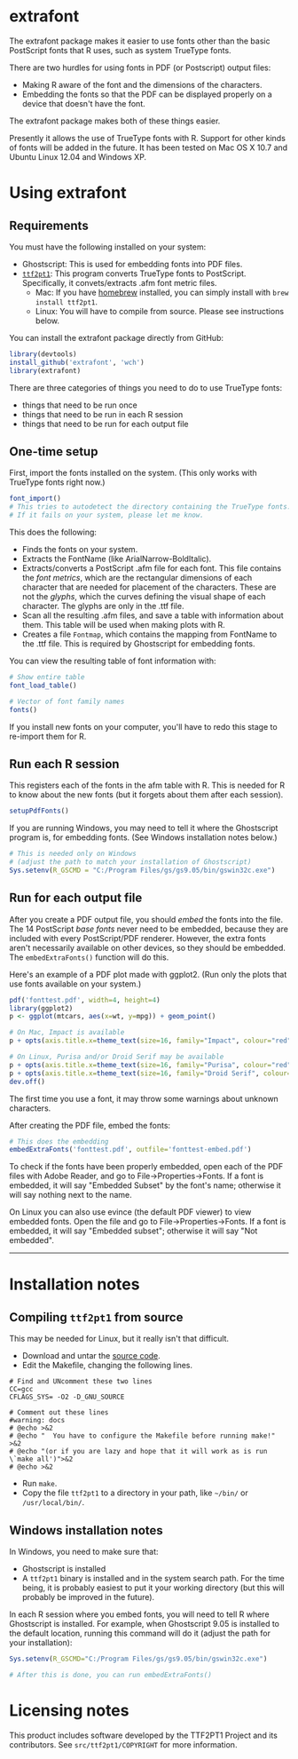 # extrafont

The extrafont package makes it easier to use fonts other than the basic PostScript fonts that R uses, such as system TrueType fonts.

There are two hurdles for using fonts in PDF (or Postscript) output files:

* Making R aware of the font and the dimensions of the characters.
* Embedding the fonts so that the PDF can be displayed properly on a device that doesn't have the font.

The extrafont package makes both of these things easier.

Presently it allows the use of TrueType fonts with R.
Support for other kinds of fonts will be added in the future.
It has been tested on Mac OS X 10.7 and Ubuntu Linux 12.04 and Windows XP.


# Using extrafont

## Requirements

You must have the following installed on your system:

* Ghostscript: This is used for embedding fonts into PDF files.
* [`ttf2pt1`](http://ttf2pt1.sourceforge.net/): This program converts TrueType fonts to PostScript. Specifically, it convets/extracts .afm font metric files.
  * Mac: If you have [homebrew](http://mxcl.github.com/homebrew/) installed, you can simply install with `brew install ttf2pt1`.
  * Linux: You will have to compile from source. Please see instructions below.

You can install the extrafont package directly from GitHub:

```R
library(devtools)
install_github('extrafont', 'wch')
library(extrafont)
```


There are three categories of things you need to do to use TrueType fonts:

* things that need to be run once
* things that need to be run in each R session
* things that need to be run for each output file

## One-time setup

First, import the fonts installed on the system.
(This only works with TrueType fonts right now.)

```R
font_import()
# This tries to autodetect the directory containing the TrueType fonts.
# If it fails on your system, please let me know.
```

This does the following:

* Finds the fonts on your system.
* Extracts the FontName (like ArialNarrow-BoldItalic).
* Extracts/converts a PostScript .afm file for each font. This file contains the *font metrics*, which are the rectangular dimensions of each character that are needed for placement of the characters. These are not the *glyphs*, which the curves defining the visual shape of each character. The glyphs are only in the .ttf file.
* Scan all the resulting .afm files, and save a table with information about them.
This table will be used when making plots with R.
* Creates a file `Fontmap`, which contains the mapping from FontName to the .ttf file. This is required by Ghostscript for embedding fonts.


You can view the resulting table of font information with:

```R
# Show entire table
font_load_table()

# Vector of font family names
fonts()
```

If you install new fonts on your computer, you'll have to redo this stage to re-import them for R.

## Run each R session

This registers each of the fonts in the afm table with R. This is needed for R to know about the new fonts (but it forgets about them after each session).

```R
setupPdfFonts()
```

If you are running Windows, you may need to tell it where the Ghostscript program is, for embedding fonts. (See Windows installation notes below.)

```R
# This is needed only on Windows
# (adjust the path to match your installation of Ghostscript)
Sys.setenv(R_GSCMD = "C:/Program Files/gs/gs9.05/bin/gswin32c.exe")
```


## Run for each output file

After you create a PDF output file, you should *embed* the fonts into the file.
The 14 PostScript *base fonts* never need to be embedded, because they are included with every PostScript/PDF renderer.
However, the extra fonts aren't necessarily available on other devices, so they should be embedded.
The `embedExtraFonts()` function will do this.

Here's an example of a PDF plot made with ggplot2. (Run only the plots that use fonts available on your system.)

```R
pdf('fonttest.pdf', width=4, height=4)
library(ggplot2)
p <- ggplot(mtcars, aes(x=wt, y=mpg)) + geom_point()

# On Mac, Impact is available
p + opts(axis.title.x=theme_text(size=16, family="Impact", colour="red"))

# On Linux, Purisa and/or Droid Serif may be available
p + opts(axis.title.x=theme_text(size=16, family="Purisa", colour="red"))
p + opts(axis.title.x=theme_text(size=16, family="Droid Serif", colour="red"))
dev.off()
```

The first time you use a font, it may throw some warnings about unknown characters.


After creating the PDF file, embed the fonts:

```R
# This does the embedding
embedExtraFonts('fonttest.pdf', outfile='fonttest-embed.pdf')
```

To check if the fonts have been properly embedded, open each of the PDF files with Adobe Reader, and go to File->Properties->Fonts.
If a font is embedded, it will say "Embedded Subset" by the font's name; otherwise it will say nothing next to the name.

On Linux you can also use evince (the default PDF viewer) to view embedded fonts.
Open the file and go to File->Properties->Fonts.
If a font is embedded, it will say "Embedded subset"; otherwise it will say "Not embedded".


*****

# Installation notes

## Compiling `ttf2pt1` from source

This may be needed for Linux, but it really isn't that difficult.

* Download and untar the [source code](http://ttf2pt1.sourceforge.net/download.html).
* Edit the Makefile, changing the following lines.

```
# Find and UNcomment these two lines
CC=gcc
CFLAGS_SYS= -O2 -D_GNU_SOURCE

# Comment out these lines
#warning: docs
# @echo >&2
# @echo "  You have to configure the Makefile before running make!" >&2
# @echo "(or if you are lazy and hope that it will work as is run \`make all')">&2
# @echo >&2
```

* Run `make`.
* Copy the file `ttf2pt1` to a directory in your path, like `~/bin/` or `/usr/local/bin/`.


## Windows installation notes

In Windows, you need to make sure that:

* Ghostscript is installed
* A `ttf2pt1` binary is installed and in the system search path. For the time being, it is probably easiest to put it your working directory (but this will probably be improved in the future).

In each R session where you embed fonts, you will need to tell R where Ghostscript is installed.
For example, when Ghostscript 9.05 is installed to the default location, running this command will do it (adjust the path for your installation):

```R
Sys.setenv(R_GSCMD="C:/Program Files/gs/gs9.05/bin/gswin32c.exe")

# After this is done, you can run embedExtraFonts()
```

# Licensing notes

This product includes software developed by the TTF2PT1 Project and its contributors.
See `src/ttf2pt1/COPYRIGHT` for more information.
